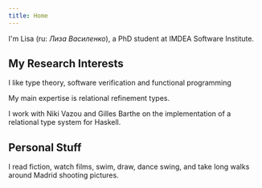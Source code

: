 ```yaml
---
title: Home
---
```


I'm Lisa (ru: _Лиза Василенко_), a PhD student at IMDEA Software Institute.

## My Research Interests

I like type theory, software verification and functional programming
 
My main expertise is relational refinement types.

I work with Niki Vazou and Gilles Barthe on the implementation of a relational type system for Haskell.

## Personal Stuff

I read fiction, watch films, swim, draw, dance swing, and take long walks around Madrid shooting pictures.
